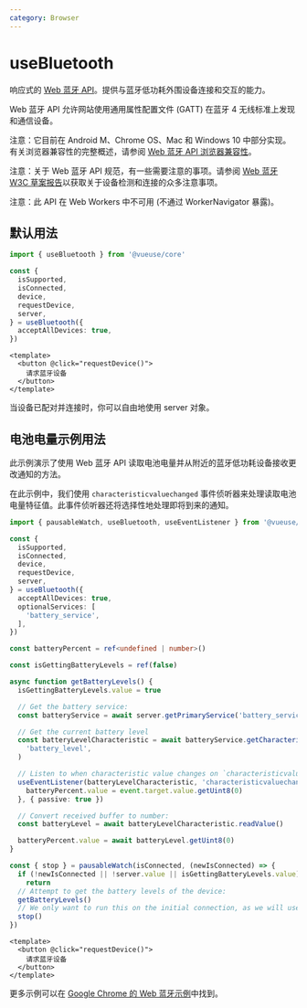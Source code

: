 ```yaml
---
category: Browser
---
```


# useBluetooth

响应式的 [Web 蓝牙 API](https://developer.mozilla.org/en-US/docs/Web/API/Web_Bluetooth_API)。提供与蓝牙低功耗外围设备连接和交互的能力。

Web 蓝牙 API 允许网站使用通用属性配置文件 (GATT) 在蓝牙 4 无线标准上发现和通信设备。

注意：它目前在 Android M、Chrome OS、Mac 和 Windows 10 中部分实现。有关浏览器兼容性的完整概述，请参阅 [Web 蓝牙 API 浏览器兼容性](https://developer.mozilla.org/en-US/docs/Web/API/Web_Bluetooth_API#browser_compatibility)。

注意：关于 Web 蓝牙 API 规范，有一些需要注意的事项。请参阅 [Web 蓝牙 W3C 草案报告](https://webbluetoothcg.github.io/web-bluetooth/)以获取关于设备检测和连接的众多注意事项。

注意：此 API 在 Web Workers 中不可用 (不通过 WorkerNavigator 暴露)。

## 默认用法

```ts
import { useBluetooth } from '@vueuse/core'

const {
  isSupported,
  isConnected,
  device,
  requestDevice,
  server,
} = useBluetooth({
  acceptAllDevices: true,
})
```

```vue
<template>
  <button @click="requestDevice()">
    请求蓝牙设备
  </button>
</template>
```

当设备已配对并连接时，你可以自由地使用 server 对象。

## 电池电量示例用法

此示例演示了使用 Web 蓝牙 API 读取电池电量并从附近的蓝牙低功耗设备接收更改通知的方法。

在此示例中，我们使用 `characteristicvaluechanged` 事件侦听器来处理读取电池电量特征值。此事件侦听器还将选择性地处理即将到来的通知。

```ts
import { pausableWatch, useBluetooth, useEventListener } from '@vueuse/core'

const {
  isSupported,
  isConnected,
  device,
  requestDevice,
  server,
} = useBluetooth({
  acceptAllDevices: true,
  optionalServices: [
    'battery_service',
  ],
})

const batteryPercent = ref<undefined | number>()

const isGettingBatteryLevels = ref(false)

async function getBatteryLevels() {
  isGettingBatteryLevels.value = true

  // Get the battery service:
  const batteryService = await server.getPrimaryService('battery_service')

  // Get the current battery level
  const batteryLevelCharacteristic = await batteryService.getCharacteristic(
    'battery_level',
  )

  // Listen to when characteristic value changes on `characteristicvaluechanged` event:
  useEventListener(batteryLevelCharacteristic, 'characteristicvaluechanged', (event) => {
    batteryPercent.value = event.target.value.getUint8(0)
  }, { passive: true })

  // Convert received buffer to number:
  const batteryLevel = await batteryLevelCharacteristic.readValue()

  batteryPercent.value = await batteryLevel.getUint8(0)
}

const { stop } = pausableWatch(isConnected, (newIsConnected) => {
  if (!newIsConnected || !server.value || isGettingBatteryLevels.value)
    return
  // Attempt to get the battery levels of the device:
  getBatteryLevels()
  // We only want to run this on the initial connection, as we will use an event listener to handle updates:
  stop()
})
```

```vue
<template>
  <button @click="requestDevice()">
    请求蓝牙设备
  </button>
</template>
```

更多示例可以在 [Google Chrome 的 Web 蓝牙示例](https://googlechrome.github.io/samples/web-bluetooth/)中找到。
